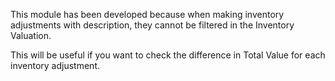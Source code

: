 This module has been developed because when making inventory adjustments with
description, they cannot be filtered in the Inventory Valuation.

This will be useful if you want to check the difference in Total Value for each inventory adjustment.
